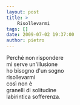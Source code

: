 ```yaml
---
layout: post
title: >
    Risollevarmi
tags: []
date: 2009-07-02 19:37:00
author: pietro
---
```

Perché non rispondere<br/>mi serve un'illusione<br/>ho bisogno d'un sogno<br/>risollevarmi<br/>così non è<br/>granelli di solitudine<br/>labirintica sofferenza.
